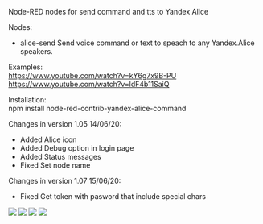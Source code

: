 Node-RED nodes for send command and tts to Yandex Alice

Nodes:
* alice-send Send voice command or text to speach to any Yandex.Alice speakers.

Examples:  
https://www.youtube.com/watch?v=kY6g7x9B-PU  
https://www.youtube.com/watch?v=ldF4b11SaiQ  
  
Installation:  
npm install node-red-contrib-yandex-alice-command  
  
  
Changes in version 1.05 14/06/20:  
* Added Alice icon  
* Added Debug option in login page  
* Added Status messages  
* Fixed Set node name  

Changes in version 1.07 15/06/20:  
* Fixed Get token with pasword that include special chars  
  
  
<img src="http://wiki.swiitch.ru/images/3/3e/Node_red_yandex_alice.png">
<img src="http://wiki.swiitch.ru/images/d/d0/Node_red_yandex_alice_get_token.png">
<img src="http://wiki.swiitch.ru/images/c/c1/Node_red_yandex_alice_settings.png">
<img src="http://wiki.swiitch.ru/images/8/8c/Node_red_yandex_alice_login.png">
